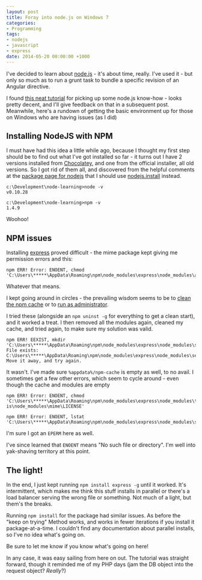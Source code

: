 ```yaml
---
layout: post
title: Foray into node.js on Windows 7
categories:
- Programming
tags:
- nodejs
- javascript
- express
date: 2014-05-20 00:00:00 +1000
---
```

I've decided to learn about [node.js](http://nodejs.org/) - it's about time, really.  I've used it - but only so much as to run a grunt task to bundle a specific revision of
an Angular directive.

I found [this neat tutorial](http://cwbuecheler.com/web/tutorials/2013/node-express-mongo/) for picking up some node.js know-how - looks pretty decent, and I'll give feedback
on that in a subsequent post.  Meanwhile, here's a rundown of getting the basic environment up for those on Windows who are having issues (as I did)

Installing NodeJS with NPM
----------
I must have had this idea a little while ago, because I thought my first step should be to find out what I've got installed so far - it turns out I have
2 versions installed from [Chocolatey](https://chocolatey.org/), and one from the official installer, all old versions.  So I got rid of them all, and discovered
from the helpful comments at the [package page for nodejs](https://chocolatey.org/packages/nodejs) that I should use
[nodejs.install](https://chocolatey.org/packages/nodejs.install) instead.

    c:\Development\node-learning>node -v
    v0.10.28

    c:\Development\node-learning>npm -v
    1.4.9

Woohoo!

NPM issues
----------
Installing [express](http://expressjs.com/) proved difficult - the mime package kept giving me permission errors and this:

    npm ERR! Error: ENOENT, chmod 'C:\Users\*****\AppData\Roaming\npm\node_modules\express\node_modules\accepts\node_modules\mime\README.md'

Whatever that means.

I kept going around in circles - the prevailing wisdom seems to be to [clean the npm cache](http://alicoding.com/how-to-fix-error-enoent-lstat-npm-when-trying-to-install-modules/)
or to [run as administrator](http://stackoverflow.com/questions/15272542/socket-io-installation-fails-on-windows-7-32-bit/23569456#23569456).

I tried these (alongside an `npm uninst -g` for everything to get a clean start), and it worked a treat.  I then removed all the modules again, cleaned my cache,
and tried again, to make sure my solution was valid.

    npm ERR! EEXIST, mkdir 'C:\Users\*****\AppData\Roaming\npm\node_modules\express\node_modules\send\node_modules\mime'
    File exists: C:\Users\*****\AppData\Roaming\npm\node_modules\express\node_modules\send\node_modules\mime
    Move it away, and try again.

It wasn't. I've made sure `%appdata%/npm-cache` is empty as well, to no avail.  I sometimes get a few other errors, which seem to cycle around - even though the cache
and modules are empty

    npm ERR! Error: ENOENT, chmod 'C:\Users\*****\AppData\Roaming\npm\node_modules\express\node_modules\type-is\node_modules\mime\LICENSE'

    npm ERR! Error: ENOENT, lstat 'C:\Users\*****\AppData\Roaming\npm\node_modules\express\node_modules\send\node_modules\mime\types\mime.types'

I'm sure I got an `EPERM` here as well.

I've since learned that `ENOENT` means "No such file or directory".  I'm well into yak-shaving territory at this point.

The light!
----------
In the end, I just kept running `npm install express -g` until it worked. It's intermittent, which makes me think this stuff installs in parallel or there's a load balancer
serving the wrong file or something.  Not much of a light, but them's the breaks.

Running `npm install` for the package had similar issues.  As before the "keep on trying" Method works, and works in fewer iterations if you install
it package-at-a-time.  I couldn't find any documentation about parallel installs, so I've no idea what's going on.

Be sure to let me know if you know what's going on here!

In any case, it was easy sailing from here on out. The tutorial was straight forward,
though it reminded me of my PHP days (jam the DB object into the request object? _Really_?)
